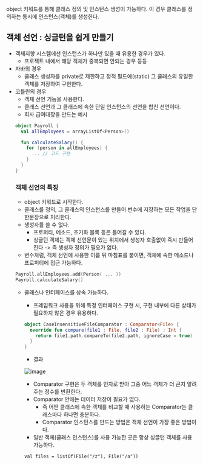 object 키워드를 통해 클래스 정의 및 인스턴스 생성이 가능하다.
이 경우 클래스를 정의하는 동시에 인스턴스(객체)를 생성한다.
## 객체 선언 : 싱글턴을 쉽게 만들기
- 객체지향 시스템에선 인스턴스가 하나만 있을 때 유용한 경우가 있다.
  - 프로젝트 내에서 해당 객체가 중복되면 안되는 경우 등등
- 자바의 경우
  - 클래스 생성자를 private로 제한하고 정적 필드에(static) 그 클래스의 유일한 객체를 저장하여 구현한다.
- 코틀린의 경우
  - 객체 선언 기능을 사용한다.
  - 클래스 선언과 그 클래스에 속한 단일 인스턴스의 선언을 합친 선언이다.
  - 회사 급여대장을 만드는 예시
  ```kotlin
  object Payroll {
    val allEmployees = arrayListOf<Person>()

    fun calculateSalary() {
      for (person in allEmployees) {
        ... // 코드 구현
      }
    }
  }
  ```
  ### 객체 선언의 특징
  - object 키워드로 시작한다.
  - 클래스를 정의, 그 클래스의 인스턴스를 만들어 변수에 저장하는 모든 작업을 단 한문장으로 처리한다.
  - 생성자를 쓸 수 없다.
    - 프로퍼티, 메소드, 초기화 블록 등은 들어갈 수 있다.
    - 싱글턴 객체는 객체 선언문이 있는 위치에서 생성자 호출없이 즉시 만들어진다 -> 즉 생성자 정의가 필요가 없다.
  - 변수처럼, 객체 선언에 사용한 이름 뒤 마침표를 붙이면, 객체에 속한 메소드나 프로퍼티에 접근 가능하다.
  ```kotlin
  Payroll.allEmployees.add(Person( ... ))
  Payroll.calculateSalary()
  ```
  - 클래스나 인터페이스를 상속 가능하다.
    - 프레임워크 사용을 위해 특정 인터페이스 구현 시, 구현 내부에 다른 상태가 필요하지 않은 경우 유용하다.
    ```kotlin
    object CaseInsensitiveFileComparator : Comparator<File> {
      override fun compare(file1 : File, file2 : File) : Int {
        return file1.path.compareTo(file2.path, ignoreCase = true)
      }
    }
    ```
      - 결과

      ![image](https://github.com/user-attachments/assets/1c025b49-59f1-4105-aca7-7ac1d6833bb3)
      - Comparator 구현은 두 객체를 인자로 받아 그중 어느 객체가 더 큰지 알려주는 정수를 반환한다.
      - Comparator 안에는 데이터 저장이 필요가 없다.
        - 즉 어떤 클래스에 속한 객체를 비교할 때 사용하는 Comparator는 클래스마다 하나면 충분하다.
        - Comparator 인스턴스를 만드는 방법은 객체 선언이 가장 좋은 방법이다.
    - 일반 객체(클래스 인스턴스)를 사용 가능한 곳은 항상 싱글턴 객체를 사용 가능하다.
    ```
    val files = listOf(File("/z"), File("/a"))
    
